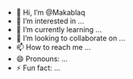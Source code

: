 - 👋 Hi, I’m @Makablaq
- 👀 I’m interested in ...
- 🌱 I’m currently learning ...
- 💞️ I’m looking to collaborate on ...
- 📫 How to reach me ...
- 😄 Pronouns: ...
- ⚡ Fun fact: ...

<!---
Makablaq/Makablaq is a ✨ special ✨ repository because its `README.md` (this file) appears on your GitHub profile.
You can click the Preview link to take a look at your changes.
--->
